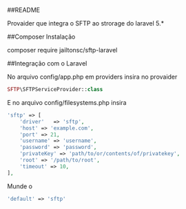 ##README

Provaider que integra o SFTP ao strorage do laravel 5.*

##Composer Instalação

composer require jailtonsc/sftp-laravel

##Integração com o Laravel

No arquivo config/app.php em providers insira no provaider

```php
SFTP\SFTPServiceProvider::class
```

E no arquivo config/filesystems.php insira 

```php
'sftp' => [
	'driver'   => 'sftp',
	'host' => 'example.com',
	'port' => 21,
	'username' => 'username',
	'password' => 'password',
	'privateKey' => 'path/to/or/contents/of/privatekey',
	'root' => '/path/to/root',
	'timeout' => 10,
],
```

Munde o 

```php
'default' => 'sftp'
```